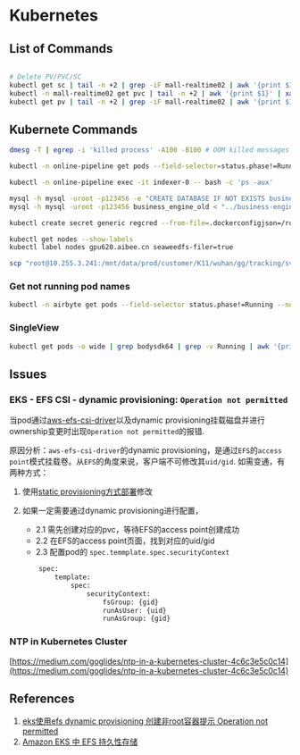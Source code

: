 # Kubernetes

## List of Commands

```bash

# Delete PV/PVC/SC
kubectl get sc | tail -n +2 | grep -iF mall-realtime02 | awk '{print $1}' | xargs -I{} kubectl delete sc {}
kubectl -n mall-realtime02 get pvc | tail -n +2 | awk '{print $1}' | xargs -I{} kubectl -n mall-realtime02 delete pvc {}
kubectl get pv | tail -n +2 | grep -iF mall-realtime02 | awk '{print $1}' | xargs -I{} kubectl delete pv {}

```

## Kubernete Commands

```bash
dmesg -T | egrep -i 'killed process' -A100 -B100 # OOM killed messages

kubectl -n online-pipeline get pods --field-selector=status.phase!=Running # Find not running pods

kubectl -n online-pipeline exec -it indexer-0 -- bash -c 'ps -aux'

mysql -h mysql -uroot -p123456 -e "CREATE DATABASE IF NOT EXISTS business_engine"
mysql -h mysql -uroot -p123456 business_engine_old < "../business-engine/schemas/business_engine.sql"

kubectl create secret generic regcred --from-file=.dockerconfigjson=/root/.docker/config.json --type=kubernetes.io/dockerconfigjson -n mall-v3-qa

kubectl get nodes --show-labels
kubectl label nodes gpu620.aibee.cn seaweedfs-filer=true

scp "root@10.255.3.241:/mnt/data/prod/customer/K11/wuhan/gg/tracking/svonline/20191229/pb/*(ch05005|ch05006|ch05010|ch05011)*" ./

```

### Get not running pod names

```bash
kubectl -n airbyte get pods --field-selector status.phase!=Running --no-headers -o custom-columns=":metadata.name"
```

### SingleView

```bash
kubectl get pods -o wide | grep bodysdk64 | grep -v Running | awk '{print $1}' | xargs -I{} kubectl delete pod {} --force --grace-period=0 # Restart not running singleview pods
```

## Issues

### EKS - EFS CSI - dynamic provisioning: `Operation not permitted`

当pod通过[aws-efs-csi-driver](https://github.com/kubernetes-sigs/aws-efs-csi-driver)以及dynamic provisioning挂载磁盘并进行ownership变更时出现`Operation not permitted`的报错.

原因分析：`aws-efs-csi-driver`的dynamic provisioning，是通过`EFS`的`access point`模式挂载卷。从`EFS`的角度来说，客户端不可修改其`uid/gid`. 如需变通，有两种方式：

1. 使用[static provisioning方式部署](https://www.cnsre.cn/posts/220110850573/#%E9%83%A8%E7%BD%B2%E9%9D%99%E6%80%81%E4%BE%9B%E7%BB%99)修改
2. 如果一定需要通过dynamic provisioning进行配置，
    * 2.1 需先创建对应的pvc，等待EFS的access point创建成功
    * 2.2 在EFS的access point页面，找到对应的uid/gid
    * 2.3 配置pod的 `spec.temmplate.spec.securityContext`

    ```bash
        spec: 
            template: 
                spec: 
                    securityContext: 
                        fsGroup: {gid}
                        runAsUser: {uid}
                        runAsGroup: {gid}
    ```

### NTP in Kubernetes Cluster

[https://medium.com/goglides/ntp-in-a-kubernetes-cluster-4c6c3e5c0c14](https://medium.com/goglides/ntp-in-a-kubernetes-cluster-4c6c3e5c0c14)

## References

1. [eks使用efs dynamic provisioning 创建非root容器提示 Operation not permitted](https://blog.csdn.net/weixin_47430049/article/details/122834893)
2. [Amazon EKS 中 EFS 持久性存储](https://www.cnsre.cn/posts/220110850573/#%E9%83%A8%E7%BD%B2%E9%9D%99%E6%80%81%E4%BE%9B%E7%BB%99)
